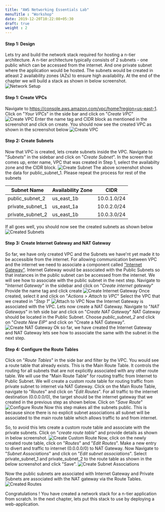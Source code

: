 ```yaml
---
title: "AWS Networking Essentials Lab"
menuTitle : "Workshop"
date: 2019-12-20T10:22:08+05:30
draft: true
weight : 2
---
```


#### Step 1: Design
Lets try and build the network stack required for hosting a n-tier architecture. 
A n-tier architecture typically consists of 2 subnets - one public which can be accessed from the internet. 
And one private subnet where the application would be hosted. 
The subnets would be created in atleast 2 availability zones (AZs) to ensure high availability. 
At the end of the chapter we will build a stack as shown in below screenshot. 
![Network Setup](/chapter1/network_setup.png?classes=border,shadow)
#### Step 1: Create VPCs
Navigate to https://console.aws.amazon.com/vpc/home?region=us-east-1. 
Click on "_Your VPCs_" in the side bar and click on "_Create VPC_"
![Create VPC](/chapter1/create_vpc.png?classes=border,shadow)
Enter the name tag and CIDR block as mentioned in the screenshot and click on create. 
You should now see the created VPC as shown in the screenshot below
![Create VPC](/chapter1/created_vpc.png?classes=border,shadow)
#### Step 2: Create Subnets
Now that VPC is created, lets create subnets inside the VPC. 
Navigate to "_Subnets_" in the sidebar and click on "_Create Subnet_". 
In the screen that comes up, enter name, VPC that was created in Step 1, select the availabilty zone and the CIDR block.
 ![Create Subnet](/chapter1/create_subnet.png?classes=border,shadow)
The above screenshot shows the data for public_subnet_1. Please repeat the process for rest of the subnets

| Subnet Name | Availability Zone | CIDR |
| ------ | ----------- | ----------- |
| public_subnet_2   | us_east_1b | 10.0.1.0/24 |
| private_subnet_1 | us_east_1a | 10.0.2.0/24 |
| private_subnet_2    | us_east_1b | 10.0.3.0/24 |

If all goes well, you should now see the created subnets as shown below
 ![Created Subnets](/chapter1/created_subnets.png?classes=border,shadow)
#### Step 3: Create Internet Gateway and NAT Gateway
So far, we have only created VPC and the Subnets we have'nt yet made it to be accessible from the internet. 
For allowing communication between VPC and the internet we need to associate a component called ["Internet Gateway"](https://docs.aws.amazon.com/vpc/latest/userguide/VPC_Internet_Gateway.html). 
Internet Gateway would be associated with the Public Subnets so that instances in the public subnet can be accessed from the internet. We will see how to associate with the public subnet in the next step.
Navigate to "_Internet Gateway_" in the sidebar and click on "_Create internet gateway_"
Provide the name tag and click create
![Create Internet Gateway](/chapter1/create_internet_gateway.png?classes=border,shadow)
Once created, select it and click on "_Actions > Attach to VPC_"
Select the VPC that we created in "_Step 1_"
![Attach to VPC](/chapter1/attach_to_vpc.png?classes=border,shadow)
Now the Internet Gateway is associated with the VPC. Lets now create a NAT Gateway.  Navigate to "_NAT Gateways_" in teh side bar and click on "_Create NAT Gateway_"
NAT Gateway should be located in the Public Subnet. 
Choose _public_subnet_2_ and click on "_Create New EIP_" and click on "Create a NAT Gateway".
![Create NAT Gateway](/chapter1/create_nat_gateway.png?classes=border,shadow)
Ok so far, we have created the Internet Gateway and NAT Gateway lets see how to associate the same with the subnet in the next step. 
#### Step 4: Configure the Route Tables
Click on "_Route Tables_" in the side bar and filter by the VPC. You would see a route table that already exists. This is the Main Route Table. It controls the routing for all subnets that are not explicitly associated with any other route table.
We will use the "Main Route Table" for routing traffic from Internet to Public Subnet. 
We will create a custom route table for routing traffic from private subnet to internet via NAT Gateway. 
Click on the Main Route Table, navigate to "_Routes_" and click on "_Edit Routes_". For all traffic to the internet destination (0.0.0.0/0), the target should be the internet gateway that we created in the previous step as shown below.
Click on "_Save Route_" 
![Configure Route](/chapter1/route_to_igw.png?classes=border,shadow)
Now this step makes all the subnets public. This is because since there is no explicit subnet associations all subnet will be associated to the main route table which allows traffic to and from internet. 

So, to avoid this lets create a custom route table and associate with the private subnets. 
Click on "_create route table_" and provide details as shown in below screenshot. 
![Create Custom Route](/chapter1/create_private_route_table.png?classes=border,shadow)
Now, click on the newly created route table, click on "_Routes_" and "_Edit Routes_". Make a new entry to divert and traffic to internet (0.0.0.0/0) to NAT Gateway. 
Now Navigate to "_Subnet Associations_" and click on "_Edit subnet associations_". 
Select private_subnet_1 and private_subnet_2 to the route table as shown in the below screenshot and click "Save".
![Create Subnet Associations](/chapter1/edit_subnet_private_associations.png?classes=border,shadow)
 
Now the public subnets are associated with Internet Gateway and Private Subnets are associated with the NAT gateway via the Route Tables. 
![Created Routes](/chapter1/created_route_tables.png?classes=border,shadow)

Congratulations ! You have created a network stack for a n-tier application from scratch. 
In the next chapter, lets put this stack to use by deploying a web-application. 
